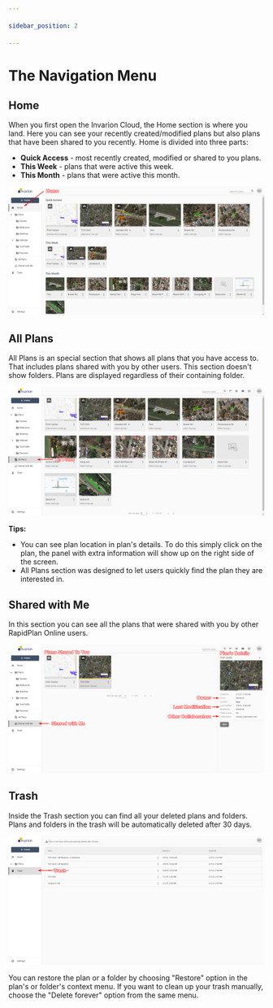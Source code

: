 ```yaml
---

sidebar_position: 2

---
```

# The Navigation Menu

## Home

When you first open the Invarion Cloud, the Home section is where you land. Here you can see your recently created/modified plans but also plans that have been shared to you recently. Home is divided into three parts:

- **Quick Access** - most recently created, modified or shared to you plans.
- **This Week** - plans that were active this week.
- **This Month** - plans that were active this month.

![Home](./assets/Home.png)

## All Plans

All Plans is an special section that shows all plans that you have access to. That includes plans shared with you by other users. This section doesn't show folders. Plans are displayed regardless of their containing folder.

![All Plans](./assets/All_Plans.png)

**Tips:**

- You can see plan location in plan's details. To do this simply click on the plan, the panel with extra information will show up on the right side of the screen.
- All Plans section was designed to let users quickly find the plan they are interested in.

## Shared with Me

In this section you can see all the plans that were shared with you by other RapidPlan Online users.

![Shared With Me](./assets/Shared_With_Me.png)

## Trash

Inside the Trash section you can find all your deleted plans and folders. Plans and folders in the trash will be automatically deleted after 30 days.

![Trash](./assets/Trash.png)

You can restore the plan or a folder by choosing "Restore" option in the plan's or folder's context menu. If you want to clean up your trash manually, choose the "Delete forever" option from the same menu.
